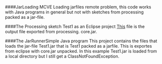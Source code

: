 ####JarLoading MCVE
Loading jarfiles remote problem, this code works with Java programs in general but not with sketches from processing packed as a jar-file.

####The Processing sketch Test1 as an Eclipse project
[This](https://github.com/MahApp/JarLoading/blob/master/Test1/src/se/mah/Processing1.java) file is the output file exported from processing.
core.jar.

####The JarRunnerSimple Java program
This project contains the files that loads the jar-file Test1.jar that is Test1 packed as a jarfile. This is exportes from eclipse with core.jar unpacked. 
In this example Test1.jar is loaded from a local directory but I still get a ClassNotFoundException. 

